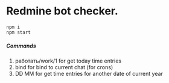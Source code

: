 # Redmine bot checker.
 
```$bash
npm i
npm start
```

##### Commands
1. работать/work/1 for get today time entries
2. bind for bind to current chat (for crons)
3. DD MM for get time entries for another date of current year